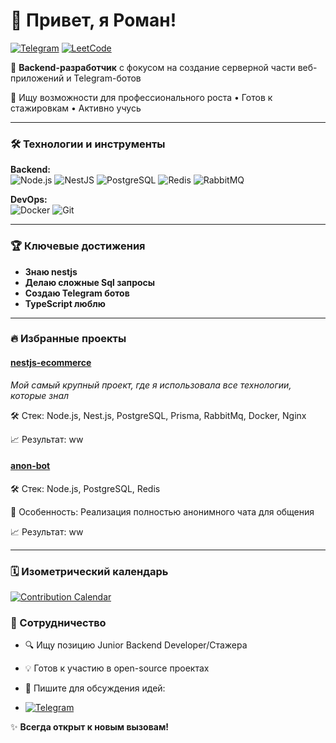 # 👋 Привет, я Роман! 
[![Telegram](https://img.shields.io/badge/Telegram-26A5E4?style=for-the-badge&logo=telegram&logoColor=white)](https://web.telegram.org/k/#@rom1715)
[![LeetCode](https://img.shields.io/badge/LeetCode-FFA116?style=for-the-badge&logo=leetcode&logoColor=black)](https://leetcode.com/u/snm20061977/)

🚀 **Backend-разработчик** с фокусом на создание серверной части веб-приложений и Telegram-ботов 

🎯 Ищу возможности для профессионального роста • Готов к стажировкам • Активно учусь

---

### 🛠 Технологии и инструменты

**Backend:**  
![Node.js](https://img.shields.io/badge/Node.js-339933?style=flat&logo=nodedotjs&logoColor=white)
![NestJS](https://img.shields.io/badge/NestJS-E0234E?style=flat&logo=nestjs&logoColor=white)
![PostgreSQL](https://img.shields.io/badge/PostgreSQL-4169E1?style=flat&logo=postgresql&logoColor=white)
![Redis](https://img.shields.io/badge/Redis-DC382D?style=flat&logo=redis&logoColor=white)
![RabbitMQ](https://img.shields.io/badge/RabbitMQ-FF6600?style=flat&logo=rabbitmq&logoColor=white)

**DevOps:**  
![Docker](https://img.shields.io/badge/Docker-2496ED?style=flat&logo=docker&logoColor=white)
![Git](https://img.shields.io/badge/Git-F05032?style=flat&logo=git&logoColor=white)

---

### 🏆 Ключевые достижения
- **Знаю nestjs**
- **Делаю сложные Sql запросы**
- **Создаю Telegram ботов**
- **TypeScript люблю**

---

### 🔥 Избранные проекты
#### [nestjs-ecommerce](https://github.com/romsaint/nestjs-ecommerce)
_Мой самый крупный проект, где я использовала все технологии, которые знал_

🛠 Стек: Node.js, Nest.js, PostgreSQL, Prisma, RabbitMq, Docker, Nginx

📈 Результат: ww

#### [anon-bot](https://github.com/romsaint/anon-bot)
🛠 Стек: Node.js, PostgreSQL, Redis  

🚀 Особенность: Реализация полностью анонимного чата для общения

📈 Результат: ww

---

### 🗓 Изометрический календарь
[![Contribution Calendar](https://ghchart.rshah.org/romsaint)](https://github.com/romsaint)

### 🤝 Сотрудничество
- 🔍 Ищу позицию Junior Backend Developer/Стажера
- 💡 Готов к участию в open-source проектах
- 📩 Пишите для обсуждения идей:

- [![Telegram](https://img.shields.io/badge/Message_Me_Bro-26A5E4?style=for-the-badge&logo=telegram&logoColor=white)](https://web.telegram.org/k/#@rom1715)

✨ **Всегда открыт к новым вызовам!**
